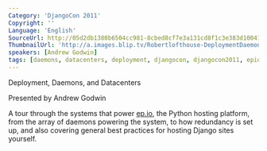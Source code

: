 ```yaml
---
Category: 'DjangoCon 2011'
Copyright: ''
Language: 'English'
SourceUrl: http://05d2db1380b6504cc981-8cbed8cf7e3a131cd8f1c3e383d10041.r93.cf2.rackcdn.com/djangocon-2011/78_deployment-daemons-and-datacenters.m4v
ThumbnailUrl: 'http://a.images.blip.tv/Robertlofthouse-DeploymentDaemonsAndDatacenters670-810.jpg'
speakers: [Andrew Godwin]
tags: [daemons, datacenters, deployment, djangocon, djangocon2011, epio, ep.io, hosting]
---
```

Deployment, Daemons, and Datacenters

Presented by Andrew Godwin

A tour through the systems that power [ep.io](http://ep.io/), the Python
hosting platform, from the array of daemons powering the system, to how
redundancy is set up, and also covering general best practices for hosting
Django sites yourself.

